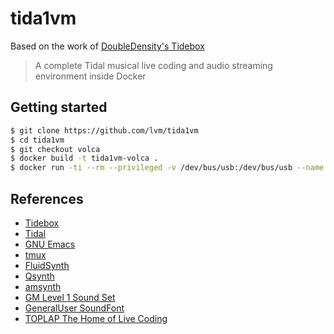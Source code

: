 # tida1vm

Based on the work of [DoubleDensity's Tidebox](https://github.com/DoubleDensity/tidebox)

> A complete Tidal musical live coding and audio streaming environment inside Docker

## Getting started

```bash  
$ git clone https://github.com/lvm/tida1vm
$ cd tida1vm
$ git checkout volca
$ docker build -t tida1vm-volca .
$ docker run -ti --rm --privileged -v /dev/bus/usb:/dev/bus/usb --name 1vm tida1vm-volca
```


## References

- [Tidebox](https://github.com/DoubleDensity/tidebox)
- [Tidal](http://tidal.lurk.org)
- [GNU Emacs](https://www.gnu.org/software/emacs/)
- [tmux](https://tmux.github.io/)
- [FluidSynth](http://www.fluidsynth.org/)
- [Qsynth](http://qsynth.sourceforge.net/qsynth-index.html)
- [amsynth](https://amsynth.github.io/)
- [GM Level 1 Sound Set](https://www.midi.org/specifications/item/gm-level-1-sound-set)
- [GeneralUser SoundFont](http://www.schristiancollins.com/generaluser.php)
- [TOPLAP The Home of Live Coding](http://toplap.org/)

